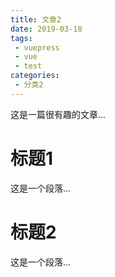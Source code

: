 ```yaml
---
title: 文章2
date: 2019-03-18
tags: 
 - vuepress
 - vue
 - test
categories:
 - 分类2
---
```




这是一篇很有趣的文章...

<!-- more -->

# 标题1

这是一个段落...

# 标题2

这是一个段落...